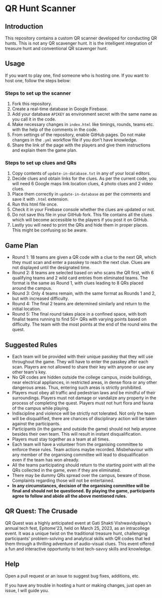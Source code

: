 # QR Hunt Scanner
## Introduction
This repository contains a custom QR scanner developed for conducting QR hunts. This is not any QR scavenger hunt. It is the intelligent integration of treasure hunt and conventional QR scavenger hunt.
## Usage
If you want to play one, find someone who is hosting one. If you want to host one, follow the steps below:
### Steps to set up the scanner
1. Fork this repository.
2. Create a real-time database in Google Firebase.
3. Add your database `APIKEY` as environment secret with the same name as you call it in the code.
4. Make necessary changes in `index.html` like timings, rounds, teams etc. with the help of the comments in the code.
5. From settings of the repository, enable GitHub pages. Do not make changes in the `.yml` workflow file if you don't have knowledge.
6. Share the link of the page with the players and give them instructions and explain them the game plan.
### Steps to set up clues and QRs
1. Copy contents of `update-in-database.txt` in any of your local editors.
2. Decide clues and obtain links for the clues. As per the current code, you will need 6 Google maps link location clues, 4 photo clues and 2 video clues.
3. Place them correctly in `update-in-database` as per the comments and save it with `.html` extension.
4. Run this html file once.
5. Check it in your Firebase console whether the clues are updated or not.
6. Do not save this file in your GitHub fork. This file contains all the clues which will become accessible to the players if you post it on GitHub.
7. Lastly you will need to print the QRs and hide them in proper places. This might be confusing so be aware.
## Game Plan
- Round 1: 18 teams are given a QR code with a clue to the next QR, which they must scan and enter a passkey to reach the next clue. Clues are not displayed until the designated time.
- Round 2: 8 teams are selected based on who scans the QR first, with 6 qualifying teams and 2 wild card entries from eliminated teams. The format is the same as Round 1, with clues leading to 8 QRs placed around the campus.
- Round 3: Only 4 teams remain, with the same format as Rounds 1 and 2, but with increased difficulty.
- Round 4: The final 2 teams are determined similarly and return to the initial location.
- Round 5: The final round takes place in a confined space, with both finalist teams running to find 50+ QRs with varying points based on difficulty. The team with the most points at the end of the round wins the quest.
## Suggested Rules
- Each team will be provided with their unique passkey that they will use throughout the game. They will have to enter the passkey after each scan. Players are not allowed to share their key with anyone or use any other team's key.
- No QR codes are hidden outside the college campus, inside buildings, near electrical appliances, in restricted areas, in dense flora or any other dangerous areas. Thus, entering such areas is strictly prohibited.
- Players must obey all traffic and pedestrian laws and be mindful of their surroundings. Players must not damage or vandalize any property in the process of completing the quest. Players must not hurt flora and fauna of the campus while playing.
- Indiscipline and violence will be strictly not tolerated. Not only the team will be disqualified, there are chances of disciplinary action will be taken against the participants.
- Participants (in the game and outside the game) should not help anyone besides their own team. This will result in instant disqualification.
- Players must stay together as a team at all times.
- Each team will have a volunteer from the organising committee to enforce these rules. Team actions maybe recorded. Misbehaviour with any member of the organising committee will lead to disqualification even if the team has won already.
- All the teams participating should return to the starting point with all the QRs collected in the game, even if they are eliminated.
- There may be dummy QRs spread over the campus, beware of those. Complaints regarding those will not be entertained.
- **In any circumstances, decision of the organising committee will be final and should not be questioned. By playing the game, participants agree to follow and abide all the above mentioned rules.**
## QR Quest: The Crusade
QR Quest was a highly anticipated event at Gati Shakti Vishwavidyalaya's annual tech fest, Epitome'23, held on March 25, 2023, as an intracollege event. It was a unique twist on the traditional treasure hunt, challenging participants' problem-solving and analytical skills with QR codes that led them through a thrilling adventure of audio-visual clues. This event offered a fun and interactive opportunity to test tech-savvy skills and knowledge.
## Help
Open a pull request or an issue to suggest bug fixes, additions, etc. 

If you have any trouble in hosting a hunt or making changes, just open an issue, I will guide you. 
